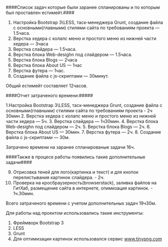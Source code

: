 ####Список задач которые были заранее спланированы и по которым был проставлен естимейт.####

1. Настройка Bootstrap 3\LESS, таск-менеджера Grunt, создание файла с основными(главными) стилями сайта по требованиям проекта — 1.5часа.
2. Верстка хедера с колапс меню и простого меню из нижней части хедера — 3часа
3. Верстка слайдера — 1.5часа.
4. Верстка блока Web-desighn под слайдером — 1.5часа.
5. Верстка блока Blogs — 2часа
6. Верстка блока About US — 1час
7. Верстка футера — 1час.
8. Создание файла с js-скриптами — 30минут.

Общий естимейт составляет 12часов.

####Отчет затраченого времени:#####

1.Настройка Bootstrap 3\LESS, таск-менеджера Grunt, создание файла с основными(главными) стилями сайта по требованиям проекта - 2ч 30мин
2. Верстка хедера с колапс меню и простого меню из нижней части хедера — 5ч.
3. Верстка слайдера — 1ч30мин.
4. Верстка блока Web-desighn под слайдером — 2ч.
5. Верстка блока Blogs — 2ч.
6. Верстка блока About US — 30мин.
7. Верстка футера — 2ч.
8. Создание файла с js-скриптами — 30м.

Затрачено времени на заранее спланированые задачи
16ч.

####Также в процесе работы появились такие дополнительные задачи####

9. Отрисовка теней для лого(картинка и текст) и для кнопок перелистывания картинок слайдера. - 2ч. 
10. Проверка на кросбраузерность(browserstack), заливка файлов на ГитХаб, размещение сайта в интернете, опимизация картинок. - 1ч.30мин.

Всего затраченого времени с учетом дополнительных задач 19ч30м.


Для работы над проектом использовались такие инструменты:
1. Фреймворк Bootstrap 3
2. LESS
3. Grunt
4. Для оптимизации картинок использовался сервис www.tinypng.com







 
